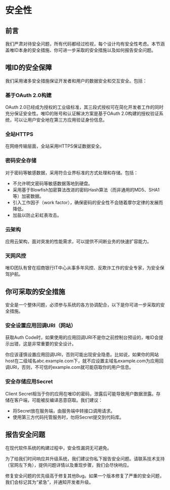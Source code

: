# 安全性

## 前言

我们严肃对待安全问题，所有代码都经过检视，每个设计均有安全性考虑。本节涵盖唯ID本身的安全措施、你可进一步采取的安全措施以及如何报告安全问题。

## 唯ID的安全保障

我们采用诸多安全措施保证开发者和用户的数据安全和交互安全。包括：

### 基于OAuth 2.0构建

OAuth 2.0已经成为授权的工业级标准，其三段式授权可在简化开发者工作的同时充分保证安全性。唯ID的账号和认证解决方案是基于OAuth 2.0构建的授权验证系统，可以让用户安全地在第三方应用验证身份信息。

### 全站HTTPS

在网络传输层面，全站采用HTTPS保证数据安全。

### 密码安全存储

对于密码等敏感数据，采用符合业界标准的方式处理和存储。包括：

* 不允许明文密码等敏感数据落地到硬盘。
* 采用基于Blowfish加密算法改进的密码Hash算法（而非通用的MD5、SHA1等）加密数据。
* 引入工作因子（work factor），确保密码的安全性不会随着摩尔定律的发展而降低。
* 加盐以防止彩虹表攻击。

### 云架构

应用云架构，面对突发的性能需求，可以提供不间断业务的快速扩容能力。

### 天网风控

唯ID团队有曾在招商银行IT中心从事多年风控、反欺诈工作的安全专家，为安全保驾护航。

## 你可采取的安全措施

安全是一个整体问题，必须参与系统的各方协调配合，以下是你可进一步采取的安全措施。

### 安全设置应用回调URI（网站）

获取Auth Code时，如果使用的应用回调URI不是你之前控制台预设的，唯ID会提示出错，这是非常重要的安全设计。

你应该谨慎设置应用回调URI，否则可能出现安全隐患。比如说，如果你的网站host在二级域名abc.example.com下，就不应设置主域名example.com为应用回调URI，否则，不可信的example.com就可能窃取你的用户信息。

### 安全存储应用Secret

Client Secret相当于你的应用在唯ID的密码，泄露后可能导致用户数据泄露。存储在客户端，可能被反编译恶意窃取。我们建议：

* 将Secret放在服务端，由服务端中转接口调用请求。
* 使用第三方代码托管服务时，勿将Secret提交到代码库。

## 报告安全问题

在现代软件系统的构建过程中，安全性漏洞无可避免。

为了给我们时间响应并升级系统，我们建议你私下报告安全问题。请联系技术支持（官网左下角），提供问题详情以及重现步骤，我们会尽快响应。

修复安全问题的优先级高于修复其他Bug。如果一个版本修复了严重的安全问题，我们会标记其为“紧急”，并通知开发者升级。
